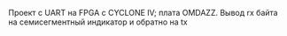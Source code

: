 Проект с UART на FPGA с CYCLONE IV; плата OMDAZZ.
Вывод rx байта  на семисегментный индикатор и обратно на tx